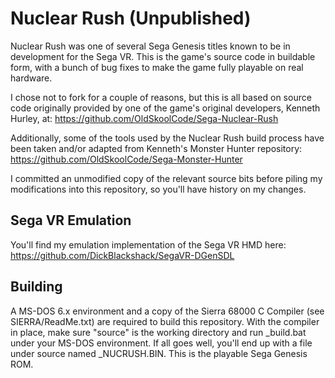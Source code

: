 # Nuclear Rush (Unpublished)
Nuclear Rush was one of several Sega Genesis titles known to be in development for the Sega VR. This is the game's source code in buildable form, with a bunch of bug fixes to make the game fully playable on real hardware.

I chose not to fork for a couple of reasons, but this is all based on source code originally provided by one of the game's original developers, Kenneth Hurley, at: https://github.com/OldSkoolCode/Sega-Nuclear-Rush

Additionally, some of the tools used by the Nuclear Rush build process have been taken and/or adapted from Kenneth's Monster Hunter repository: https://github.com/OldSkoolCode/Sega-Monster-Hunter

I committed an unmodified copy of the relevant source bits before piling my modifications into this repository, so you'll have history on my changes.

## Sega VR Emulation
You'll find my emulation implementation of the Sega VR HMD here: https://github.com/DickBlackshack/SegaVR-DGenSDL

## Building
A MS-DOS 6.x environment and a copy of the Sierra 68000 C Compiler (see SIERRA/ReadMe.txt) are required to build this repository. With the compiler in place, make sure "source" is the working directory and run _build.bat under your MS-DOS environment. If all goes well, you'll end up with a file under source named _NUCRUSH.BIN. This is the playable Sega Genesis ROM.
